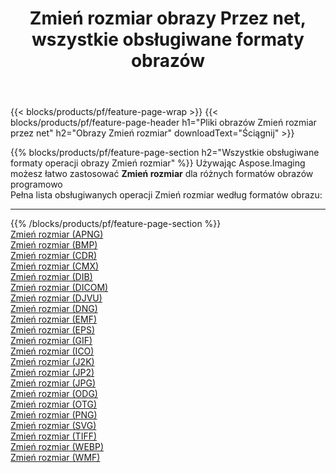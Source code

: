 ﻿---
title: Zmień rozmiar obrazy Przez net, wszystkie obsługiwane formaty obrazów 
weight: 3920
url: /pl/net/resize 
lang: pl
langdirlevel: 2
locales: zh-hans,ja,it,ru,de,es,fr,nl,id,lt,pl,pt,vi,tr,ko,zh-hant,ar,hi,th,sv,cs,uk,he
description: Używając Aspose.Imaging możesz łatwo Zmień rozmiar obrazy Via net
---

{{< blocks/products/pf/feature-page-wrap >}}
{{< blocks/products/pf/feature-page-header h1="Pliki obrazów Zmień rozmiar przez net" h2="Obrazy Zmień rozmiar" downloadText="Ściągnij" >}}


{{% blocks/products/pf/feature-page-section  h2="Wszystkie obsługiwane formaty operacji obrazy Zmień rozmiar" %}}
Używając Aspose.Imaging możesz łatwo zastosować **Zmień rozmiar** dla różnych formatów obrazów programowo
<br/>
Pełna lista obsługiwanych operacji Zmień rozmiar według formatów obrazu:
<hr/>
{{% /blocks/products/pf/feature-page-section %}}
<div class="container-fluid productfamilypage bg-gray">
    <div class="convertypes bg-gray agp-content section">
        <div class="container">
		<div class="row other-converters">
		    <div class='col-md-2 other-converter remove-lp remove-rp'><a href="/imaging/pl/net/resize/apng" >Zmień rozmiar (APNG)</a></div><div class='col-md-2 other-converter remove-lp remove-rp'><a href="/imaging/pl/net/resize/bmp" >Zmień rozmiar (BMP)</a></div><div class='col-md-2 other-converter remove-lp remove-rp'><a href="/imaging/pl/net/resize/cdr" >Zmień rozmiar (CDR)</a></div><div class='col-md-2 other-converter remove-lp remove-rp'><a href="/imaging/pl/net/resize/cmx" >Zmień rozmiar (CMX)</a></div><div class='col-md-2 other-converter remove-lp remove-rp'><a href="/imaging/pl/net/resize/dib" >Zmień rozmiar (DIB)</a></div><div class='col-md-2 other-converter remove-lp remove-rp'><a href="/imaging/pl/net/resize/dicom" >Zmień rozmiar (DICOM)</a></div><div class='col-md-2 other-converter remove-lp remove-rp'><a href="/imaging/pl/net/resize/djvu" >Zmień rozmiar (DJVU)</a></div><div class='col-md-2 other-converter remove-lp remove-rp'><a href="/imaging/pl/net/resize/dng" >Zmień rozmiar (DNG)</a></div><div class='col-md-2 other-converter remove-lp remove-rp'><a href="/imaging/pl/net/resize/emf" >Zmień rozmiar (EMF)</a></div><div class='col-md-2 other-converter remove-lp remove-rp'><a href="/imaging/pl/net/resize/eps" >Zmień rozmiar (EPS)</a></div><div class='col-md-2 other-converter remove-lp remove-rp'><a href="/imaging/pl/net/resize/gif" >Zmień rozmiar (GIF)</a></div><div class='col-md-2 other-converter remove-lp remove-rp'><a href="/imaging/pl/net/resize/ico" >Zmień rozmiar (ICO)</a></div><div class='col-md-2 other-converter remove-lp remove-rp'><a href="/imaging/pl/net/resize/j2k" >Zmień rozmiar (J2K)</a></div><div class='col-md-2 other-converter remove-lp remove-rp'><a href="/imaging/pl/net/resize/jp2" >Zmień rozmiar (JP2)</a></div><div class='col-md-2 other-converter remove-lp remove-rp'><a href="/imaging/pl/net/resize/jpg" >Zmień rozmiar (JPG)</a></div><div class='col-md-2 other-converter remove-lp remove-rp'><a href="/imaging/pl/net/resize/odg" >Zmień rozmiar (ODG)</a></div><div class='col-md-2 other-converter remove-lp remove-rp'><a href="/imaging/pl/net/resize/otg" >Zmień rozmiar (OTG)</a></div><div class='col-md-2 other-converter remove-lp remove-rp'><a href="/imaging/pl/net/resize/png" >Zmień rozmiar (PNG)</a></div><div class='col-md-2 other-converter remove-lp remove-rp'><a href="/imaging/pl/net/resize/svg" >Zmień rozmiar (SVG)</a></div><div class='col-md-2 other-converter remove-lp remove-rp'><a href="/imaging/pl/net/resize/tiff" >Zmień rozmiar (TIFF)</a></div><div class='col-md-2 other-converter remove-lp remove-rp'><a href="/imaging/pl/net/resize/webp" >Zmień rozmiar (WEBP)</a></div><div class='col-md-2 other-converter remove-lp remove-rp'><a href="/imaging/pl/net/resize/wmf" >Zmień rozmiar (WMF)</a></div>
                </div>
        </div>
    </div>
</div>
<br/>
